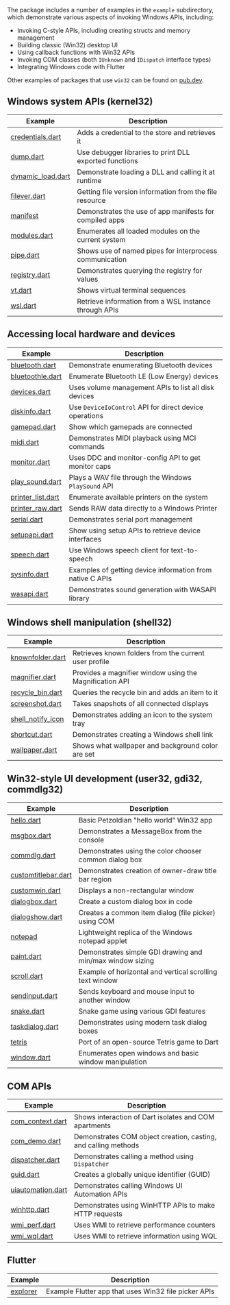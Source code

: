 The package includes a number of examples in the `example` subdirectory, which
demonstrate various aspects of invoking Windows APIs, including:

- Invoking C-style APIs, including creating structs and memory management
- Building classic (Win32) desktop UI
- Using callback functions with Win32 APIs
- Invoking COM classes (both `IUnknown` and `IDispatch` interface types)
- Integrating Windows code with Flutter

Other examples of packages that use `win32` can be found on
[pub.dev](https://pub.dev/packages?q=dependency%3Awin32).

## Windows system APIs (kernel32)

| Example             | Description                                             |
| ------------------- | ------------------------------------------------------- |
| [credentials.dart]  | Adds a credential to the store and retrieves it         |
| [dump.dart]         | Use debugger libraries to print DLL exported functions  |
| [dynamic_load.dart] | Demonstrate loading a DLL and calling it at runtime     |
| [filever.dart]      | Getting file version information from the file resource |
| [manifest]          | Demonstrates the use of app manifests for compiled apps |
| [modules.dart]      | Enumerates all loaded modules on the current system     |
| [pipe.dart]         | Shows use of named pipes for interprocess communication |
| [registry.dart]     | Demonstrates querying the registry for values           |
| [vt.dart]           | Shows virtual terminal sequences                        |
| [wsl.dart]          | Retrieve information from a WSL instance through APIs   |

[credentials.dart]: https://github.com/dart-windows/win32/blob/main/example/credentials.dart
[dump.dart]: https://github.com/dart-windows/win32/blob/main/example/dump.dart
[dynamic_load.dart]: https://github.com/dart-windows/win32/blob/main/example/dynamic_load.dart
[filever.dart]: https://github.com/dart-windows/win32/blob/main/example/filever.dart
[manifest]: https://github.com/dart-windows/win32/blob/main/example/manifest
[modules.dart]: https://github.com/dart-windows/win32/blob/main/example/modules.dart
[pipe.dart]: https://github.com/dart-windows/win32/blob/main/example/pipe.dart
[registry.dart]: https://github.com/dart-windows/win32/blob/main/example/registry.dart
[vt.dart]: https://github.com/dart-windows/win32/blob/main/example/vt.dart
[wsl.dart]: https://github.com/dart-windows/win32/blob/main/example/wsl.dart

## Accessing local hardware and devices

| Example             | Description                                               |
| ------------------- | --------------------------------------------------------- |
| [bluetooth.dart]    | Demonstrate enumerating Bluetooth devices                 |
| [bluetoothle.dart]  | Enumerate Bluetooth LE (Low Energy) devices               |
| [devices.dart]      | Uses volume management APIs to list all disk devices      |
| [diskinfo.dart]     | Use `DeviceIoControl` API for direct device operations    |
| [gamepad.dart]      | Show which gamepads are connected                         |
| [midi.dart]         | Demonstrates MIDI playback using MCI commands             |
| [monitor.dart]      | Uses DDC and monitor-config API to get monitor caps       |
| [play_sound.dart]   | Plays a WAV file through the Windows `PlaySound` API      |
| [printer_list.dart] | Enumerate available printers on the system                |
| [printer_raw.dart]  | Sends RAW data directly to a Windows Printer              |
| [serial.dart]       | Demonstrates serial port management                       |
| [setupapi.dart]     | Show using setup APIs to retrieve device interfaces       |
| [speech.dart]       | Use Windows speech client for text-to-speech              |
| [sysinfo.dart]      | Examples of getting device information from native C APIs |
| [wasapi.dart]       | Demonstrates sound generation with WASAPI library         |

[bluetooth.dart]: https://github.com/dart-windows/win32/blob/main/example/bluetooth.dart
[bluetoothle.dart]: https://github.com/dart-windows/win32/blob/main/example/bluetoothle.dart
[devices.dart]: https://github.com/dart-windows/win32/blob/main/example/devices.dart
[diskinfo.dart]: https://github.com/dart-windows/win32/blob/main/example/diskinfo.dart
[gamepad.dart]: https://github.com/dart-windows/win32/blob/main/example/gamepad.dart
[midi.dart]: https://github.com/dart-windows/win32/blob/main/example/midi.dart
[monitor.dart]: https://github.com/dart-windows/win32/blob/main/example/monitor.dart
[play_sound.dart]: https://github.com/dart-windows/win32/blob/main/example/play_sound.dart
[printer_list.dart]: https://github.com/dart-windows/win32/blob/main/example/printer_list.dart
[printer_raw.dart]: https://github.com/dart-windows/win32/blob/main/example/printer_raw.dart
[serial.dart]: https://github.com/dart-windows/win32/blob/main/example/serial.dart
[setupapi.dart]: https://github.com/dart-windows/win32/blob/main/example/setupapi.dart
[speech.dart]: https://github.com/dart-windows/win32/blob/main/example/speech.dart
[sysinfo.dart]: https://github.com/dart-windows/win32/blob/main/example/sysinfo.dart
[wasapi.dart]: https://github.com/dart-windows/win32/blob/main/example/wasapi.dart

## Windows shell manipulation (shell32)

| Example             | Description                                             |
| ------------------- | ------------------------------------------------------- |
| [knownfolder.dart]  | Retrieves known folders from the current user profile   |
| [magnifier.dart]    | Provides a magnifier window using the Magnification API |
| [recycle_bin.dart]  | Queries the recycle bin and adds an item to it          |
| [screenshot.dart]   | Takes snapshots of all connected displays               |
| [shell_notify_icon] | Demonstrates adding an icon to the system tray          |
| [shortcut.dart]     | Demonstrates creating a Windows shell link              |
| [wallpaper.dart]    | Shows what wallpaper and background color are set       |

[knownfolder.dart]: https://github.com/dart-windows/win32/blob/main/example/knownfolder.dart
[magnifier.dart]: https://github.com/dart-windows/win32/blob/main/example/magnifier.dart
[recycle_bin.dart]: https://github.com/dart-windows/win32/blob/main/example/recycle_bin.dart
[screenshot.dart]: https://github.com/dart-windows/win32/blob/main/example/screenshot.dart
[shell_notify_icon]: https://github.com/dart-windows/win32/blob/main/example/shell_notify_icon
[shortcut.dart]: https://github.com/dart-windows/win32/blob/main/example/shortcut.dart
[wallpaper.dart]: https://github.com/dart-windows/win32/blob/main/example/wallpaper.dart

## Win32-style UI development (user32, gdi32, commdlg32)

| Example               | Description                                               |
| --------------------- | --------------------------------------------------------- |
| [hello.dart]          | Basic Petzoldian "hello world" Win32 app                  |
| [msgbox.dart]         | Demonstrates a MessageBox from the console                |
| [commdlg.dart]        | Demonstrates using the color chooser common dialog box    |
| [customtitlebar.dart] | Demonstrates creation of owner-draw title bar region      |
| [customwin.dart]      | Displays a non-rectangular window                         |
| [dialogbox.dart]      | Create a custom dialog box in code                        |
| [dialogshow.dart]     | Creates a common item dialog (file picker) using COM      |
| [notepad]             | Lightweight replica of the Windows notepad applet         |
| [paint.dart]          | Demonstrates simple GDI drawing and min/max window sizing |
| [scroll.dart]         | Example of horizontal and vertical scrolling text window  |
| [sendinput.dart]      | Sends keyboard and mouse input to another window          |
| [snake.dart]          | Snake game using various GDI features                     |
| [taskdialog.dart]     | Demonstrates using modern task dialog boxes               |
| [tetris]              | Port of an open-source Tetris game to Dart                |
| [window.dart]         | Enumerates open windows and basic window manipulation     |

[hello.dart]: https://github.com/dart-windows/win32/blob/main/example/hello.dart
[msgbox.dart]: https://github.com/dart-windows/win32/blob/main/example/msgbox.dart
[commdlg.dart]: https://github.com/dart-windows/win32/blob/main/example/commdlg.dart
[customtitlebar.dart]: https://github.com/dart-windows/win32/blob/main/example/customtitlebar.dart
[customwin.dart]: https://github.com/dart-windows/win32/blob/main/example/customwin.dart
[dialogbox.dart]: https://github.com/dart-windows/win32/blob/main/example/dialogbox.dart
[dialogshow.dart]: https://github.com/dart-windows/win32/blob/main/example/dialogshow.dart
[notepad]: https://github.com/dart-windows/win32/blob/main/example/notepad
[paint.dart]: https://github.com/dart-windows/win32/blob/main/example/paint.dart
[scroll.dart]: https://github.com/dart-windows/win32/blob/main/example/scroll.dart
[sendinput.dart]: https://github.com/dart-windows/win32/blob/main/example/sendinput.dart
[snake.dart]: https://github.com/dart-windows/win32/blob/main/example/snake.dart
[taskdialog.dart]: https://github.com/dart-windows/win32/blob/main/example/taskdialog.dart
[tetris]: https://github.com/dart-windows/win32/blob/main/example/tetris
[window.dart]: https://github.com/dart-windows/win32/blob/main/example/window.dart

## COM APIs

| Example             | Description                                                    |
| ------------------- | -------------------------------------------------------------- |
| [com_context.dart]  | Shows interaction of Dart isolates and COM apartments          |
| [com_demo.dart]     | Demonstrates COM object creation, casting, and calling methods |
| [dispatcher.dart]   | Demonstrates calling a method using `Dispatcher`               |
| [guid.dart]         | Creates a globally unique identifier (GUID)                    |
| [uiautomation.dart] | Demonstrates calling Windows UI Automation APIs                |
| [winhttp.dart]      | Demonstrates using WinHTTP APIs to make HTTP requests          |
| [wmi_perf.dart]     | Uses WMI to retrieve performance counters                      |
| [wmi_wql.dart]      | Uses WMI to retrieve information using WQL                     |

[com_context.dart]: https://github.com/dart-windows/win32/blob/main/example/com_context.dart
[com_demo.dart]: https://github.com/dart-windows/win32/blob/main/example/com_demo.dart
[dispatcher.dart]: https://github.com/dart-windows/win32/blob/main/example/dispatcher.dart
[guid.dart]: https://github.com/dart-windows/win32/blob/main/example/guid.dart
[uiautomation.dart]: https://github.com/dart-windows/win32/blob/main/example/uiautomation.dart
[winhttp.dart]: https://github.com/dart-windows/win32/blob/main/example/winhttp.dart
[wmi_perf.dart]: https://github.com/dart-windows/win32/blob/main/example/wmi_perf.dart
[wmi_wql.dart]: https://github.com/dart-windows/win32/blob/main/example/wmi_wql.dart

## Flutter

| Example    | Description                                          |
| ---------- | ---------------------------------------------------- |
| [explorer] | Example Flutter app that uses Win32 file picker APIs |

[explorer]: https://github.com/dart-windows/win32/blob/main/example/explorer
